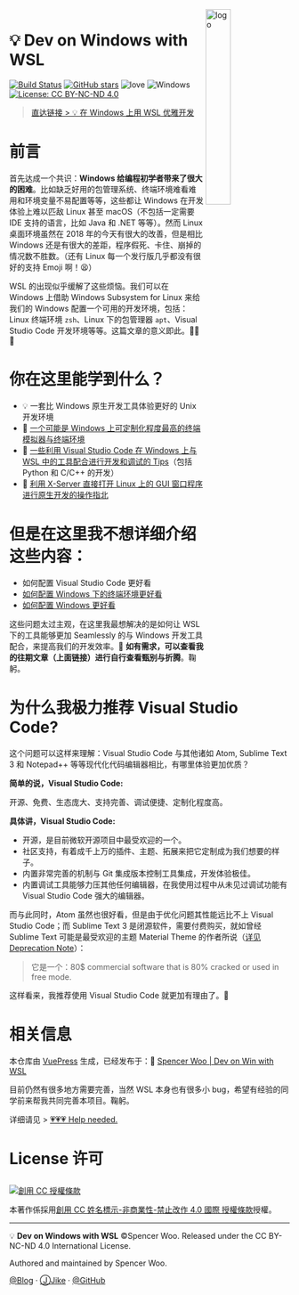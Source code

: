 <img src="https://i.loli.net/2018/10/17/5bc6e7ca735bb.png" alt="logo" width="30%" height="30%" align="right">

# 💡 Dev on Windows with WSL

[![Build Status](https://img.shields.io/travis/spencerwooo/dowww.svg?style=flat-square)](https://travis-ci.org/spencerwooo/dowww)
[![GitHub stars](https://img.shields.io/github/stars/spencerwooo/dowww.svg?style=flat-square&label=⭐%20Stars)](https://github.com/spencerwoo/dowww)
![love](https://img.shields.io/badge/Made%20with-love-ff69b4.svg?style=flat-square)
![Windows](https://img.shields.io/badge/Windows-♥-FFE411.svg?logo=windows&style=flat-square)
[![License: CC BY-NC-ND 4.0](https://img.shields.io/badge/License-CC%20BY--NC--ND%204.0-03A9F4.svg?style=flat-square)](http://creativecommons.org/licenses/by-nc-nd/4.0/)

> [直达链接 > 💡 在 Windows 上用 WSL 优雅开发](https://spencerwoo.com/dowww/)

# 前言

首先达成一个共识：**Windows 给编程初学者带来了很大的困难**。比如缺乏好用的包管理系统、终端环境难看难用和环境变量不易配置等等，这些都让 Windows 在开发体验上难以匹敌 Linux 甚至 macOS（不包括一定需要 IDE 支持的语言，比如 Java 和 .NET 等等）。然而 Linux 桌面环境虽然在 2018 年的今天有很大的改善，但是相比 Windows 还是有很大的差距，程序假死、卡住、崩掉的情况数不胜数。（还有 Linux 每一个发行版几乎都没有很好的支持 Emoji 啊！😫）

WSL 的出现似乎缓解了这些烦恼。我们可以在 Windows 上借助 Windows Subsystem for Linux 来给我们的 Windows 配置一个可用的开发环境，包括：Linux 终端环境 `zsh`、Linux 下的包管理器 `apt`、Visual Studio Code 开发环境等等。这篇文章的意义即此。🎉🎉🎉

# 你在这里能学到什么？

- 💡 一套比 Windows 原生开发工具体验更好的 Unix 开发环境
- 🎈 [一个可能是 Windows 上可定制化程度最高的终端模拟器与终端环境](https://spencerwoo.com/dowww/2-Toolchain/)
- 🍗 [一些利用 Visual Studio Code 在 Windows 上与 WSL 中的工具配合进行开发和调试的 Tips](https://spencerwoo.com/dowww/3-VSCode/)（包括 Python 和 C/C++ 的开发）
- 🍳 [利用 X-Server 直接打开 Linux 上的 GUI 窗口程序进行原生开发的操作指北](https://spencerwoo.com/dowww/4-GUI/)

# 但是在这里我不想详细介绍这些内容：

- 如何配置 Visual Studio Code 更好看
- [如何配置 Windows 下的终端环境更好看](https://sspai.com/post/45332)
- [如何配置 Windows 更好看](https://sspai.com/post/45742)

这些问题太过主观，在这里我最想解决的是如何让 WSL 下的工具能够更加 Seamlessly 的与 Windows 开发工具配合，来提高我们的开发效率。🎁 **如有需求，可以查看我的往期文章（上面链接）进行自行查看甄别与折腾**。鞠躬。

# 为什么我极力推荐 Visual Studio Code?

这个问题可以这样来理解：Visual Studio Code 与其他诸如 Atom, Sublime Text 3 和 Notepad++ 等等现代化代码编辑器相比，有哪里体验更加优质？

**简单的说，Visual Studio Code:**

开源、免费、生态庞大、支持完善、调试便捷、定制化程度高。

**具体讲，Visual Studio Code:**

- 开源，是目前微软开源项目中最受欢迎的一个。
- 社区支持，有着成千上万的插件、主题、拓展来把它定制成为我们想要的样子。
- 内置非常完善的机制与 Git 集成版本控制工具集成，开发体验极佳。
- 内置调试工具能够力压其他任何编辑器，在我使用过程中从未见过调试功能有 Visual Studio Code 强大的编辑器。

而与此同时，Atom 虽然也很好看，但是由于优化问题其性能远比不上 Visual Studio Code；而 Sublime Text 3 是闭源软件，需要付费购买，就如曾经 Sublime Text 可能是最受欢迎的主题 Material Theme 的作者所说（[详见 Deprecation Note](https://github.com/equinusocio/material-theme#deprecation-note)）：

> 它是一个：80$ commercial software that is 80% cracked or used in free mode.

这样看来，我推荐使用 Visual Studio Code 就更加有理由了。🤭

# 相关信息

本仓库由 [VuePress](https://github.com/vuejs/vuepress) 生成，已经发布于：🔗 [Spencer Woo | Dev on Win with WSL](https://spencerwoo.com/dowww/)

目前仍然有很多地方需要完善，当然 WSL 本身也有很多小 bug，希望有经验的同学前来帮我共同完善本项目。鞠躬。

详细请见 > [💗💗💗 Help needed.](https://spencerwoo.com/dowww/3-VSCode/HelpNeeded.html)

# License 许可

<a rel="license" href="http://creativecommons.org/licenses/by-nc-nd/4.0/"><img alt="創用 CC 授權條款" style="border-width:0; padding-top:10px;" src="https://i.creativecommons.org/l/by-nc-nd/4.0/88x31.png" /></a>

本著作係採用<a rel="license" href="http://creativecommons.org/licenses/by-nc-nd/4.0/">創用 CC 姓名標示-非商業性-禁止改作 4.0 國際 授權條款</a>授權。

---

💡 **Dev on Windows with WSL** ©Spencer Woo. Released under the CC BY-NC-ND 4.0 International License.

Authored and maintained by Spencer Woo.

[@Blog](https://spencerwoo.com/) · [ⒿJike](https://web.okjike.com/user/4DDA0425-FB41-4188-89E4-952CA15E3C5E/post) · [@GitHub](https://github.com/spencerwooo)